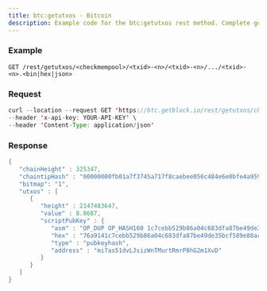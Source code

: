 ```yaml
---
title: btc:getutxos - Bitcoin
description: Example code for the btc:getutxos rest method. Сomplete guide on how to use btc:getutxos rest in GetBlock.io Web3 documentation.
---
```


### Example

`GET /rest/getutxos/<checkmempool>/<txid>-<n>/<txid>-<n>/.../<txid>-<n>.<bin|hex|json>`

### Request

``` java
curl --location --request GET 'https://btc.getblock.io/rest/getutxos/checkmempool/b2cdfd7b89def827ff8af7cd9bff7627ff72e5e8b0f71210f92ea7a4000c5d75-0.json' \
--header 'x-api-key: YOUR-API-KEY' \
--header 'Content-Type: application/json'
```

### Response

``` java
{
   "chainHeight" : 325347,
   "chaintipHash" : "00000000fb01a7f3745a717f8caebee056c484e6e0bfe4a9591c235bb70506fb",
   "bitmap": "1",
   "utxos" : [
      {
         "height" : 2147483647,
         "value" : 8.8687,
         "scriptPubKey" : {
            "asm" : "OP_DUP OP_HASH160 1c7cebb529b86a04c683dfa87be49de35bcf589e OP_EQUALVERIFY OP_CHECKSIG",
            "hex" : "76a9141c7cebb529b86a04c683dfa87be49de35bcf589e88ac",
            "type" : "pubkeyhash",
            "address" : "mi7as51dvLJsizWnTMurtRmrP8hG2m1XvD"
         }
      }
   ]
}
```
